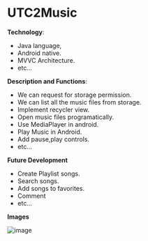# UTC2Music
 **Technology**: 
- Java language,
- Android native.
- MVVC Architecture.
- etc...

**Description and Functions**:
* We can request for storage permission.
* We can list all the music files from storage.
* Implement recycler view.
* Open music files programatically.
* Use MediaPlayer in android.
* Play Music in Android.
* Add pause,play controls. 
* etc...

**Future Development**
* Create Playlist songs.
* Search songs.
* Add songs to favorites.
* Comment
* etc...

**Images**

![image](![image](https://user-images.githubusercontent.com/57392339/225971806-acc54d61-b794-40e3-9fc0-67634887b130.png)
)
